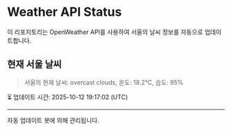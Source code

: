 
# Weather API Status

이 리포지토리는 OpenWeather API를 사용하여 서울의 날씨 정보를 자동으로 업데이트합니다.

## 현재 서울 날씨
> 서울의 현재 날씨: overcast clouds, 온도: 18.2°C, 습도: 95%

⏳ 업데이트 시간: 2025-10-12 19:17:02 (UTC)

---
자동 업데이트 봇에 의해 관리됩니다.
